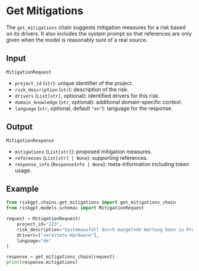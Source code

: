 # Get Mitigations

The `get_mitigations` chain suggests mitigation measures for a risk based on its drivers.
It also includes the system prompt so that references are only given when the model
is reasonably sure of a real source.

## Input

`MitigationRequest`
- `project_id` (`str`): unique identifier of the project.
- `risk_description` (`str`): description of the risk.
- `drivers` (`List[str]`, optional): identified drivers for this risk.
- `domain_knowledge` (`str`, optional): additional domain-specific context.
- `language` (`str`, optional, default `"en"`): language for the response.

## Output

`MitigationResponse`
- `mitigations` (`List[str]`): proposed mitigation measures.
- `references` (`List[str] | None`): supporting references.
- `response_info` (`ResponseInfo | None`): meta-information including token usage.

## Example

```python
from riskgpt.chains.get_mitigations import get_mitigations_chain
from riskgpt.models.schemas import MitigationRequest

request = MitigationRequest(
    project_id="123",
    risk_description="Systemausfall durch mangelnde Wartung kann zu Produktionsstopps führen.",
    drivers=["veraltete Hardware"],
    language="de"
)

response = get_mitigations_chain(request)
print(response.mitigations)
```

